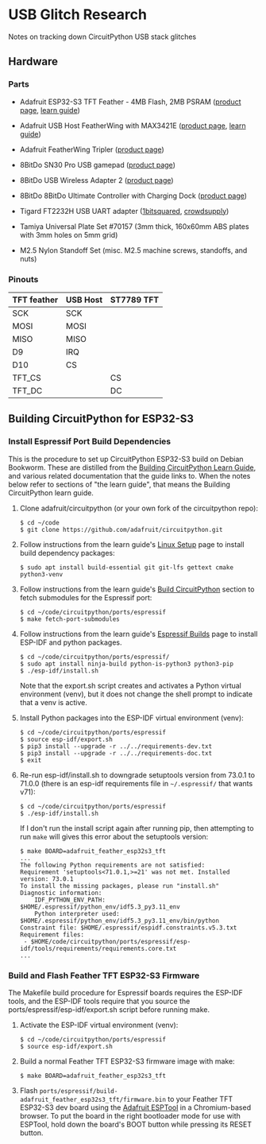 <!-- SPDX-License-Identifier: MIT -->
<!-- SPDX-FileCopyrightText: Copyright 2024 Sam Blenny -->
# USB Glitch Research

Notes on tracking down CircuitPython USB stack glitches


## Hardware


### Parts

- Adafruit ESP32-S3 TFT Feather - 4MB Flash, 2MB PSRAM
  ([product page](https://www.adafruit.com/product/5483),
  [learn guide](https://learn.adafruit.com/adafruit-esp32-s3-tft-feather))

- Adafruit USB Host FeatherWing with MAX3421E
  ([product page](https://www.adafruit.com/product/5858),
  [learn guide](https://learn.adafruit.com/adafruit-usb-host-featherwing-with-max3421e))

- Adafruit FeatherWing Tripler
  ([product page](https://www.adafruit.com/product/3417))

- 8BitDo SN30 Pro USB gamepad
  ([product page](https://www.8bitdo.com/sn30-pro-usb-gamepad/))

- 8BitDo USB Wireless Adapter 2
  ([product page](https://www.8bitdo.com/usb-wireless-adapter-2/))

- 8BitDo 8BitDo Ultimate Controller with Charging Dock
  ([product page](https://www.8bitdo.com/ultimate-bluetooth-controller/))

- Tigard FT2232H USB UART adapter
  ([1bitsquared](https://1bitsquared.com/products/tigar),
  [crowdsupply](https://www.crowdsupply.com/securinghw/tigard))

- Tamiya Universal Plate Set #70157
  (3mm thick, 160x60mm ABS plates with 3mm holes on 5mm grid)

- M2.5 Nylon Standoff Set
  (misc. M2.5 machine screws, standoffs, and nuts)


### Pinouts

| TFT feather | USB Host | ST7789 TFT |
| ----------- | -------- | ---------- |
|  SCK        |  SCK     |            |
|  MOSI       |  MOSI    |            |
|  MISO       |  MISO    |            |
|  D9         |  IRQ     |            |
|  D10        |  CS      |            |
|  TFT_CS     |          |  CS        |
|  TFT_DC     |          |  DC        |


## Building CircuitPython for ESP32-S3


### Install Espressif Port Build Dependencies

This is the procedure to set up CircuitPython ESP32-S3 build on Debian
Bookworm. These are distilled from the
[Building CircuitPython Learn Guide](https://learn.adafruit.com/building-circuitpython),
and various related documentation that the guide links to. When the notes below
refer to sections of "the learn guide", that means the Building CircuitPython
learn guide.

1. Clone adafruit/circuitpython (or your own fork of the circuitpython repo):

    ```
    $ cd ~/code
    $ git clone https://github.com/adafruit/circuitpython.git
    ```

2. Follow instructions from the learn guide's
   [Linux Setup](https://learn.adafruit.com/building-circuitpython/linux)
   page to install build dependency packages:

    ```
    $ sudo apt install build-essential git git-lfs gettext cmake python3-venv
    ```

3. Follow instructions from the learn guide's
   [Build CircuitPython](https://learn.adafruit.com/building-circuitpython/build-circuitpython)
   section to fetch submodules for the Espressif port:

    ```
    $ cd ~/code/circuitpython/ports/espressif
    $ make fetch-port-submodules
    ```

4. Follow instructions from the learn guide's
   [Espressif Builds](https://learn.adafruit.com/building-circuitpython/espressif-build)
   page to install ESP-IDF and python packages.

    ```
    $ cd ~/code/circuitpython/ports/espressif/
    $ sudo apt install ninja-build python-is-python3 python3-pip
    $ ./esp-idf/install.sh
    ```

   Note that the export.sh script creates and activates a Python virtual
   environment (venv), but it does not change the shell prompt to indicate that
   a venv is active.

5. Install Python packages into the ESP-IDF virtual environment (venv):

    ```
    $ cd ~/code/circuitpython/ports/espressif
    $ source esp-idf/export.sh
    $ pip3 install --upgrade -r ../../requirements-dev.txt
    $ pip3 install --upgrade -r ../../requirements-doc.txt
    $ exit
    ```

6. Re-run esp-idf/install.sh to downgrade setuptools version from 73.0.1 to
   71.0.0 (there is an esp-idf requirements file in `~/.espressif/` that
   wants v71):

    ```
    $ cd ~/code/circuitpython/ports/espressif
    $ ./esp-idf/install.sh
    ```

    If I don't run the install script again after running pip, then attempting
    to run `make` will gives this error about the setuptools version:

    ```
    $ make BOARD=adafruit_feather_esp32s3_tft
    ...
    The following Python requirements are not satisfied:
    Requirement 'setuptools<71.0.1,>=21' was not met. Installed version: 73.0.1
    To install the missing packages, please run "install.sh"
    Diagnostic information:
        IDF_PYTHON_ENV_PATH: $HOME/.espressif/python_env/idf5.3_py3.11_env
        Python interpreter used: $HOME/.espressif/python_env/idf5.3_py3.11_env/bin/python
    Constraint file: $HOME/.espressif/espidf.constraints.v5.3.txt
    Requirement files:
     - $HOME/code/circuitpython/ports/espressif/esp-idf/tools/requirements/requirements.core.txt
    ...
    ```


### Build and Flash Feather TFT ESP32-S3 Firmware

The Makefile build procedure for Espressif boards requires the ESP-IDF tools,
and the ESP-IDF tools require that you source the
ports/espressif/esp-idf/export.sh script before running make.


1. Activate the ESP-IDF virtual environment (venv):

    ```
    $ cd ~/code/circuitpython/ports/espressif
    $ source esp-idf/export.sh
    ```

2. Build a normal Feather TFT ESP32-S3 firmware image with make:

    ```
    $ make BOARD=adafruit_feather_esp32s3_tft
    ```

3. Flash `ports/espressif/build-adafruit_feather_esp32s3_tft/firmware.bin` to
   your Feather TFT ESP32-S3 dev board using the
   [Adafruit ESPTool](https://adafruit.github.io/Adafruit_WebSerial_ESPTool/)
   in a Chromium-based browser. To put the board in the right bootloader mode
   for use with ESPTool, hold down the board's BOOT button while pressing its
   RESET button.

